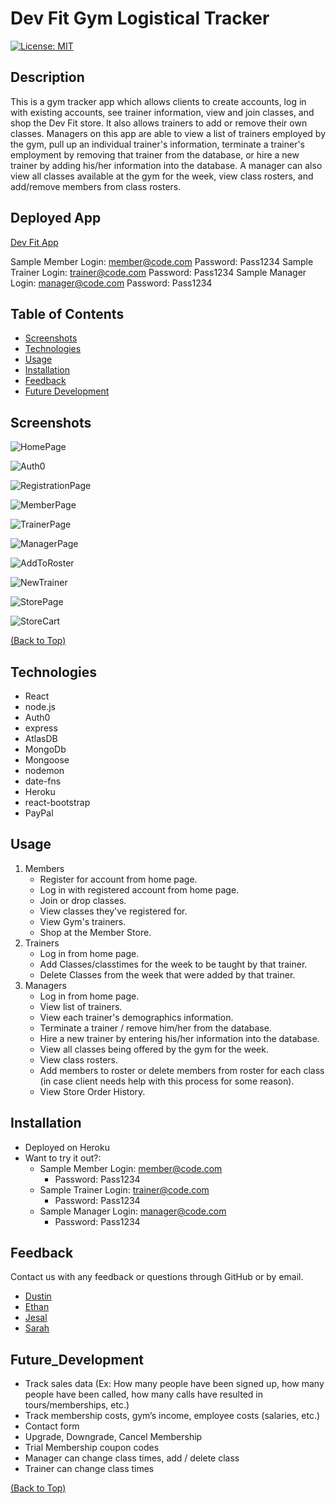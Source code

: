 # Dev Fit Gym Logistical Tracker

[![License: MIT](https://img.shields.io/badge/License-MIT-yellow.svg)](https://opensource.org/licenses/MIT)

## Description

This is a gym tracker app which allows clients to create accounts, log in with existing accounts, see trainer information, view and join classes, and shop the Dev Fit store. It also allows trainers to add or remove their own classes. Managers on this app are able to view a list of trainers employed by the gym, pull up an individual trainer's information, terminate a trainer's employment by removing that trainer from the database, or hire a new trainer by adding his/her information into the database. A manager can also view all classes available at the gym for the week, view class rosters, and add/remove members from class rosters.

## Deployed App

[Dev Fit App](https://dev-fit-gym-app.herokuapp.com/)

Sample Member Login: member@code.com
Password: Pass1234
Sample Trainer Login: trainer@code.com
Password: Pass1234
Sample Manager Login: manager@code.com
Password: Pass1234

## Table of Contents

- [Screenshots](#Screenshots)
- [Technologies](#Technologies)
- [Usage](#Usage)
- [Installation](#Installation)
- [Feedback](#Feedback)
- [Future Development](#Future_Development)

## Screenshots

![HomePage](./client/src/images/screenshots/homePage.png)

![Auth0](./client/src/images/screenshots/auth0.png)

![RegistrationPage](./client/src/images/screenshots/registrationPage.png)

![MemberPage](./client/src/images/screenshots/memberPage.png)

![TrainerPage](./client/src/images/screenshots/trainerPage.png)

![ManagerPage](./client/src/images/screenshots/managerPage.png)

![AddToRoster](./client/src/images/screenshots/addToRoster.png)

![NewTrainer](./client/src/images/screenshots/newTrainer.png)

![StorePage](./client/src/images/screenshots/storePage.png)

![StoreCart](./client/src/images/screenshots/storeCart.png)

[(Back to Top)](#Description)

## Technologies

- React
- node.js
- Auth0
- express
- AtlasDB
- MongoDb
- Mongoose
- nodemon
- date-fns
- Heroku
- react-bootstrap
- PayPal

## Usage

1. Members
   - Register for account from home page.
   - Log in with registered account from home page.
   - Join or drop classes.
   - View classes they've registered for.
   - View Gym's trainers.
   - Shop at the Member Store.
2. Trainers
   - Log in from home page.
   - Add Classes/classtimes for the week to be taught by that trainer.
   - Delete Classes from the week that were added by that trainer.
3. Managers
   - Log in from home page.
   - View list of trainers.
   - View each trainer's demographics information.
   - Terminate a trainer / remove him/her from the database.
   - Hire a new trainer by entering his/her information into the database.
   - View all classes being offered by the gym for the week.
   - View class rosters.
   - Add members to roster or delete members from roster for each class (in case client needs help with this process for some reason).
   - View Store Order History.

## Installation

- Deployed on Heroku
- Want to try it out?:
  - Sample Member Login: member@code.com
    - Password: Pass1234
  - Sample Trainer Login: trainer@code.com
    - Password: Pass1234
  - Sample Manager Login: manager@code.com
    - Password: Pass1234

## Feedback

Contact us with any feedback or questions through GitHub or by email.

- [Dustin](https://github.com/DustinErwin)
- [Ethan](https://github.com/Ewager1)
- [Jesal](https://github.com/JesalDM)
- [Sarah](https://github.com/smanter82/)

## Future_Development

- Track sales data (Ex: How many people have been signed up, how many people have been called, how many calls have resulted in tours/memberships, etc.)
- Track membership costs, gym’s income, employee costs (salaries, etc.)
- Contact form
- Upgrade, Downgrade, Cancel Membership
- Trial Membership coupon codes
- Manager can change class times, add / delete class
- Trainer can change class times

[(Back to Top)](#Description)
